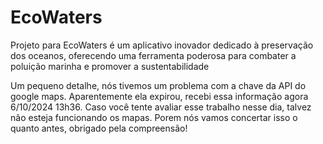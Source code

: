 # EcoWaters
Projeto para EcoWaters é um aplicativo inovador dedicado à preservação dos oceanos, oferecendo uma ferramenta poderosa para combater a poluição marinha e promover a sustentabilidade


Um pequeno detalhe, nós tivemos um problema com a chave da API do google maps. Aparentemente ela expirou, recebi essa informação agora 6/10/2024 13h36.
Caso você tente avaliar esse trabalho nesse dia, talvez não esteja funcionando os mapas. Porem nós vamos concertar isso o quanto antes, obrigado pela compreensão!
